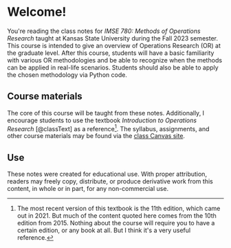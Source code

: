 # Welcome!

You're reading the class notes for _IMSE 780: Methods of Operations Research_ taught at Kansas State University during the Fall 2023 semester. This course is intended to give an overview of Operations Research (OR) at the graduate level. After this course, students will have a basic familiarity with various OR methodologies and be able to recognize when the methods can be applied in real-life scenarios. Students should also be able to apply the chosen methodology via Python code.

## Course materials

The core of this course will be taught from these notes. Additionally, I encourage students to use the textbook _Introduction to Operations Research_ [@classText] as a reference[^bookVersion]. The syllabus, assignments, and other course materials may be found via the [class Canvas site](https://k-state.instructure.com/).

[^bookVersion]: The most recent version of this textbook is the 11th edition, which came out in 2021. But much of the content quoted here comes from the 10th edition from 2015. Nothing about the course will require you to have a certain edition, or any book at all. But I think it's a very useful reference.

## Use

These notes were created for educational use. With proper attribution, readers may freely copy, distribute, or produce derivative work from this content, in whole or in part, for any non-commercial use.
